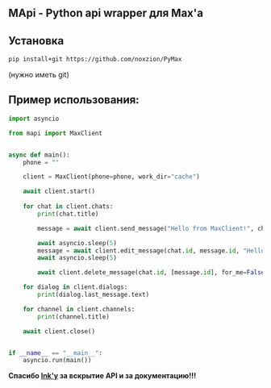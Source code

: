 ## MApi - Python api wrapper для Max'a

## Установка

```bash
pip install+git https://github.com/noxzion/PyMax
```

(нужно иметь git)

## Пример использования:

```python
import asyncio

from mapi import MaxClient


async def main():
    phone = ""

    client = MaxClient(phone=phone, work_dir="cache")

    await client.start()
    
    for chat in client.chats:
        print(chat.title)

        message = await client.send_message("Hello from MaxClient!", chat.id, notify=True)

        await asyncio.sleep(5)
        message = await client.edit_message(chat.id, message.id, "Hello from MaxClient! (edited)")
        await asyncio.sleep(5)

        await client.delete_message(chat.id, [message.id], for_me=False)

    for dialog in client.dialogs:
        print(dialog.last_message.text)

    for channel in client.channels:
        print(channel.title)

    await client.close()


if __name__ == "__main__":
    asyncio.run(main())

```

**Спасибо [Ink'у](https://github.com/ink-developer) за вскрытие API и за документацию!!!**

